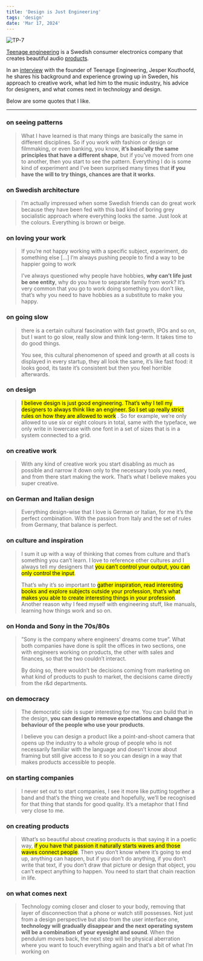 ```yaml
---
title: 'Design is Just Engineering'
tags: 'design'
date: 'Mar 17, 2024'
---
```


![TP-7](/images/teenageengineering.jpeg)

[Teenage engineering](https://en.wikipedia.org/wiki/Teenage_Engineering?useskin=vector) is a Swedish consumer electronics company that creates beautiful audio [products](https://teenage.engineering/products).

In an [interview](https://scandinavianmind.com/feature/human-touch-interview-jesper-kouthoofd-teenage-engineering) with the founder of Teenage Engineering, Jesper Kouthoofd, he shares his background and experience growing up in Sweden, his approach to creative work, what led him to the music industry, his advice for designers, and what comes next in technology and design.

Below are some quotes that I like.

---

### on seeing patterns

> What I have learned is that many things are basically the same in different disciplines. So if you work with fashion or design or filmmaking, or even banking, you know, **it’s basically the same principles that have a different shape**, but if you’ve moved from one to another, then you start to see the pattern. Everything I do is some kind of experiment and I’ve been surprised many times that **if you have the will to try things, chances are that it works**.

### on Swedish architecture

> I’m actually impressed when some Swedish friends can do great work because they have been fed with this bad kind of boring grey socialistic approach where everything looks the same. Just look at the colours. Everything is brown or beige.

### on loving your work

> If you’re not happy working with a specific subject, experiment, do something else [...] I’m always pushing people to find a way to be happier going to work
>
> I’ve always questioned why people have hobbies, **why can’t life just be one entity**, why do you have to separate family from work? It’s very common that you go to work doing something you don’t like, that’s why you need to have hobbies as a substitute to make you happy.

### on going slow

> there is a certain cultural fascination with fast growth, IPOs and so on, but I want to go slow, really slow and think long-term. It takes time to do good things.
>
> You see, this cultural phenomenon of speed and growth at all costs is displayed in every startup, they all look the same, it’s like fast food: it looks good, its taste it’s consistent but then you feel horrible afterwards.

### on design

> <mark>I believe design is just good engineering. That’s why I tell my designers to always think like an engineer. So I set up really strict rules on how they are allowed to work</mark> . So for example, we’re only allowed to use six or eight colours in total, same with the typeface, we only write in lowercase with one font in a set of sizes that is in a system connected to a grid.

### on creative work

> With any kind of creative work you start disabling as much as possible and narrow it down only to the necessary tools you need, and from there start making the work. That’s what I believe makes you super creative.

### on German and Italian design

> Everything design-wise that I love is German or Italian, for me it’s the perfect combination. With the passion from Italy and the set of rules from Germany, that balance is perfect.

### on culture and inspiration

> I sum it up with a way of thinking that comes from culture and that’s something you can’t learn. I love to reference other cultures and I always tell my designers that <mark>you can’t control your output, you can only control the input</mark>.
>
> That’s why it’s so important to <mark>gather inspiration, read interesting books and explore subjects outside your profession, that’s what makes you able to create interesting things in your profession</mark>. Another reason why I feed myself with engineering stuff, like manuals, learning how things work and so on.

### on Honda and Sony in the 70s/80s

> ”Sony is the company where engineers’ dreams come true”. What both companies have done is split the offices in two sections, one with engineers working on products, the other with sales and finances, so that the two couldn’t interact.
>
> By doing so, there wouldn’t be decisions coming from marketing on what kind of products to push to market, the decisions came directly from the r&d departments.

### on democracy

> The democratic side is super interesting for me. You can build that in the design, **you can design to remove expectations and change the behaviour of the people who use your products**.
>
> I believe you can design a product like a point-and-shoot camera that opens up the industry to a whole group of people who is not necessarily familiar with the language and doesn’t know about framing but still give access to it so you can design in a way that makes products accessible to people.

### on starting companies

> I never set out to start companies, I see it more like putting together a band and that’s the thing we create and hopefully, we’ll be recognised for that thing that stands for good quality. It’s a metaphor that I find very close to me.

### on creating products

> What’s so beautiful about creating products is that saying it in a poetic way, <mark>if you have that passion it naturally starts waves and those waves connect people</mark>. Then you don’t know where it’s going to end up, anything can happen, but if you don’t do anything, if you don’t write that text, if you don’t draw that picture or design that object, you can’t expect anything to happen. You need to start that chain reaction in life.

### on what comes next

> Technology coming closer and closer to your body, removing that layer of disconnection that a phone or watch still possesses. Not just from a design perspective but also from the user interface one, **technology will gradually disappear and the next operating system will be a combination of your eyesight and sound**. When the pendulum moves back, the next step will be physical aberration where you want to touch everything again and that’s a bit of what I’m working on
